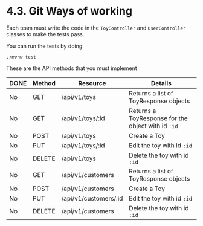 # 4.3. Git Ways of working

Each team must write the code in the `ToyController` and `UserController` classes to make the tests pass. 

You can run the tests by doing:

```
./mvnw test
```

These are the API methods that you must implement

| DONE | Method | Resource              | Details                                            |
| ---- | ------ | --------------------- | -------------------------------------------------- |
| No   | GET    | /api/v1/toys          | Returns a list of ToyResponse objects              |
| No   | GET    | /api/v1/toys/:id      | Returns a ToyResponse for the object with id `:id` |
| No   | POST   | /api/v1/toys          | Create a Toy                                       |
| No   | PUT    | /api/v1/toys/:id      | Edit the toy with id `:id`                         |
| No   | DELETE | /api/v1/toys          | Delete the toy with id `:id`                       |
| No   | GET    | /api/v1/customers     | Returns a list of ToyResponse objects              |
| No   | POST   | /api/v1/customers     | Create a Toy                                       |
| No   | PUT    | /api/v1/customers/:id | Edit the toy with id `:id`                         |
| No   | DELETE | /api/v1/customers     | Delete the toy with id `:id`                       |
